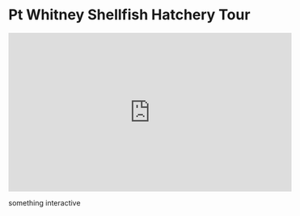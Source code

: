 # Pt Whitney Shellfish Hatchery Tour


<iframe width="560" height="315" src="https://www.youtube.com/embed/BWtLFbP0Ka8" title="YouTube video player" frameborder="0" allow="accelerometer; autoplay; clipboard-write; encrypted-media; gyroscope; picture-in-picture" allowfullscreen></iframe>



something interactive
